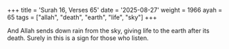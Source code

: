 +++
title = 'Surah 16, Verses 65'
date = '2025-08-27'
weight = 1966
ayah = 65
tags = ["allah", "death", "earth", "life", "sky"]
+++

And Allah sends down rain from the sky, giving life to the earth after its death. Surely in this is a sign for those who listen.